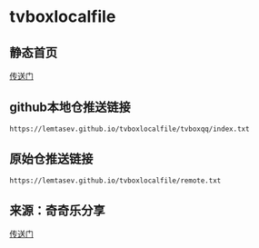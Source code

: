 # tvboxlocalfile
## 静态首页
[传送门](https://lemtasev.github.io/tvboxlocalfile/)
## github本地仓推送链接
`https://lemtasev.github.io/tvboxlocalfile/tvboxqq/index.txt`
## 原始仓推送链接
`https://lemtasev.github.io/tvboxlocalfile/remote.txt`
## 来源：奇奇乐分享
[传送门](http://bbs.qiqiv.cn/thread-11997-1-1.html)